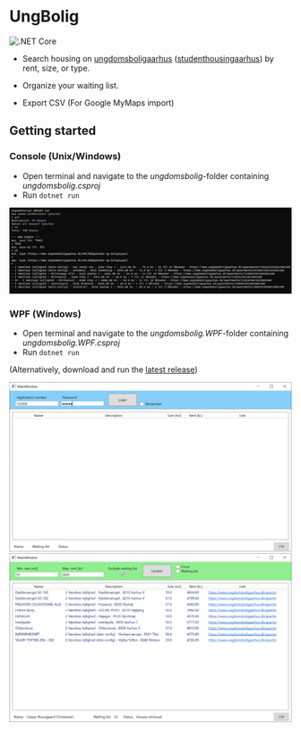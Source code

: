 # UngBolig
![.NET Core](https://github.com/casrou/ungbolig/workflows/.NET%20Core/badge.svg)

- Search housing on [ungdomsboligaarhus](https://ungdomsboligaarhus.dk) ([studenthousingaarhus](https://studenthousingaarhus.com/user)) by rent, size, or type.

- Organize your waiting list.

- Export CSV (For Google MyMaps import)

## Getting started
### Console (Unix/Windows)
- Open terminal and navigate to the _ungdomsbolig_-folder containing _ungdomsbolig.csproj_
- Run `dotnet run`

![demo](media/demo-console.png)

### WPF (Windows)
- Open terminal and navigate to the _ungdomsbolig.WPF_-folder containing _ungdomsbolig.WPF.csproj_
- Run `dotnet run`

(Alternatively, download and run the [latest release](https://github.com/casrou/ungbolig/releases/latest))

![demo](media/demo-wpf-login.png)
![demo](media/demo-wpf-search.png)
